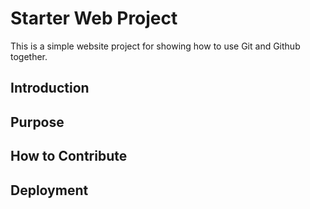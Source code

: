 # Starter Web Project

This is a simple website project for showing how to use Git and Github together.

## Introduction

## Purpose

## How to Contribute

## Deployment